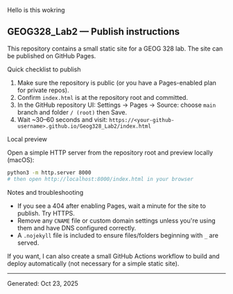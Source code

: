 Hello is this wokring
## GEOG328_Lab2 — Publish instructions

This repository contains a small static site for a GEOG 328 lab. The site can be published on GitHub Pages.

Quick checklist to publish

1. Make sure the repository is public (or you have a Pages-enabled plan for private repos).
2. Confirm `index.html` is at the repository root and committed.
3. In the GitHub repository UI: Settings → Pages → Source: choose `main` branch and folder `/ (root)` then Save.
4. Wait ~30–60 seconds and visit: `https://<your-github-username>.github.io/Geog328_Lab2/index.html`

Local preview

Open a simple HTTP server from the repository root and preview locally (macOS):

```bash
python3 -m http.server 8000
# then open http://localhost:8000/index.html in your browser
```

Notes and troubleshooting

- If you see a 404 after enabling Pages, wait a minute for the site to publish. Try HTTPS.
- Remove any `CNAME` file or custom domain settings unless you're using them and have DNS configured correctly.
- A `.nojekyll` file is included to ensure files/folders beginning with `_` are served.

If you want, I can also create a small GitHub Actions workflow to build and deploy automatically (not necessary for a simple static site).

---
Generated: Oct 23, 2025
